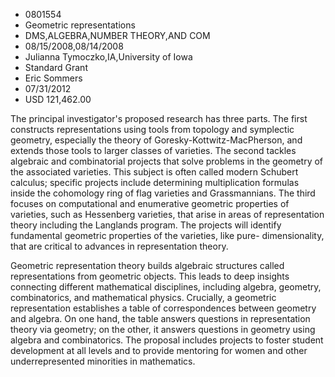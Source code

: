 
* 0801554
* Geometric representations
* DMS,ALGEBRA,NUMBER THEORY,AND COM
* 08/15/2008,08/14/2008
* Julianna Tymoczko,IA,University of Iowa
* Standard Grant
* Eric Sommers
* 07/31/2012
* USD 121,462.00

The principal investigator's proposed research has three parts. The first
constructs representations using tools from topology and symplectic geometry,
especially the theory of Goresky-Kottwitz-MacPherson, and extends those tools to
larger classes of varieties. The second tackles algebraic and combinatorial
projects that solve problems in the geometry of the associated varieties. This
subject is often called modern Schubert calculus; specific projects include
determining multiplication formulas inside the cohomology ring of flag varieties
and Grassmannians. The third focuses on computational and enumerative geometric
properties of varieties, such as Hessenberg varieties, that arise in areas of
representation theory including the Langlands program. The projects will
identify fundamental geometric properties of the varieties, like pure-
dimensionality, that are critical to advances in representation theory.

Geometric representation theory builds algebraic structures called
representations from geometric objects. This leads to deep insights connecting
different mathematical disciplines, including algebra, geometry, combinatorics,
and mathematical physics. Crucially, a geometric representation establishes a
table of correspondences between geometry and algebra. On one hand, the table
answers questions in representation theory via geometry; on the other, it
answers questions in geometry using algebra and combinatorics. The proposal
includes projects to foster student development at all levels and to provide
mentoring for women and other underrepresented minorities in mathematics.
